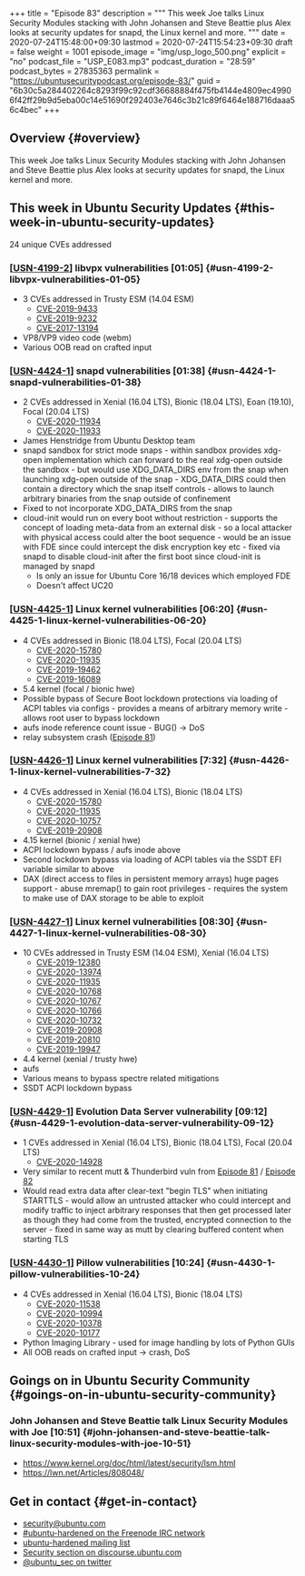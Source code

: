 +++
title = "Episode 83"
description = """
  This week Joe talks Linux Security Modules stacking with John Johansen and
  Steve Beattie plus Alex looks at security updates for snapd, the Linux
  kernel and more.
  """
date = 2020-07-24T15:48:00+09:30
lastmod = 2020-07-24T15:54:23+09:30
draft = false
weight = 1001
episode_image = "img/usp_logo_500.png"
explicit = "no"
podcast_file = "USP_E083.mp3"
podcast_duration = "28:59"
podcast_bytes = 27835363
permalink = "https://ubuntusecuritypodcast.org/episode-83/"
guid = "6b30c5a284402264c8293f99c92cdf36688884f475fb4144e4809ec49906f42ff29b9d5eba00c14e51690f292403e7646c3b21c89f6464e188716daaa56c4bec"
+++

## Overview {#overview}

This week Joe talks Linux Security Modules stacking with John Johansen and
Steve Beattie plus Alex looks at security updates for snapd, the Linux
kernel and more.


## This week in Ubuntu Security Updates {#this-week-in-ubuntu-security-updates}

24 unique CVEs addressed


### [[USN-4199-2](https://usn.ubuntu.com/4199-2/)] libvpx vulnerabilities [01:05] {#usn-4199-2-libvpx-vulnerabilities-01-05}

-   3 CVEs addressed in Trusty ESM (14.04 ESM)
    -   [CVE-2019-9433](https://people.canonical.com/~ubuntu-security/cve/CVE-2019-9433)
    -   [CVE-2019-9232](https://people.canonical.com/~ubuntu-security/cve/CVE-2019-9232)
    -   [CVE-2017-13194](https://people.canonical.com/~ubuntu-security/cve/CVE-2017-13194)
-   VP8/VP9 video code (webm)
-   Various OOB read on crafted input


### [[USN-4424-1](https://usn.ubuntu.com/4424-1/)] snapd vulnerabilities [01:38] {#usn-4424-1-snapd-vulnerabilities-01-38}

-   2 CVEs addressed in Xenial (16.04 LTS), Bionic (18.04 LTS), Eoan (19.10), Focal (20.04 LTS)
    -   [CVE-2020-11934](https://people.canonical.com/~ubuntu-security/cve/CVE-2020-11934)
    -   [CVE-2020-11933](https://people.canonical.com/~ubuntu-security/cve/CVE-2020-11933)
-   James Henstridge from Ubuntu Desktop team
-   snapd sandbox for strict mode snaps - within sandbox provides xdg-open
    implementation which can forward to the real xdg-open outside the
    sandbox - but would use XDG\_DATA\_DIRS env from the snap when launching
    xdg-open outside of the snap - XDG\_DATA\_DIRS could then contain a
    directory which the snap itself controls - allows to launch arbitrary
    binaries from the snap outside of confinement
-   Fixed to not incorporate XDG\_DATA\_DIRS from the snap
-   cloud-init would run on every boot without restriction - supports the
    concept of loading meta-data from an external disk - so a local attacker
    with physical access could alter the boot sequence - would be an issue
    with FDE since could intercept the disk encryption key etc - fixed via
    snapd to disable cloud-init after the first boot since cloud-init is
    managed by snapd
    -   Is only an issue for Ubuntu Core 16/18 devices which employed FDE
    -   Doesn't affect UC20


### [[USN-4425-1](https://usn.ubuntu.com/4425-1/)] Linux kernel vulnerabilities [06:20] {#usn-4425-1-linux-kernel-vulnerabilities-06-20}

-   4 CVEs addressed in Bionic (18.04 LTS), Focal (20.04 LTS)
    -   [CVE-2020-15780](https://people.canonical.com/~ubuntu-security/cve/CVE-2020-15780)
    -   [CVE-2020-11935](https://people.canonical.com/~ubuntu-security/cve/CVE-2020-11935)
    -   [CVE-2019-19462](https://people.canonical.com/~ubuntu-security/cve/CVE-2019-19462)
    -   [CVE-2019-16089](https://people.canonical.com/~ubuntu-security/cve/CVE-2019-16089)
-   5.4 kernel (focal / bionic hwe)
-   Possible bypass of Secure Boot lockdown protections via loading of ACPI
    tables via configs - provides a means of arbitrary memory write - allows
    root user to bypass lockdown
-   aufs inode reference count issue - BUG() -> DoS
-   relay subsystem crash ([Episode 81](https://ubuntusecuritypodcast.org/episode-81/))


### [[USN-4426-1](https://usn.ubuntu.com/4426-1/)] Linux kernel vulnerabilities [7:32] {#usn-4426-1-linux-kernel-vulnerabilities-7-32}

-   4 CVEs addressed in Xenial (16.04 LTS), Bionic (18.04 LTS)
    -   [CVE-2020-15780](https://people.canonical.com/~ubuntu-security/cve/CVE-2020-15780)
    -   [CVE-2020-11935](https://people.canonical.com/~ubuntu-security/cve/CVE-2020-11935)
    -   [CVE-2020-10757](https://people.canonical.com/~ubuntu-security/cve/CVE-2020-10757)
    -   [CVE-2019-20908](https://people.canonical.com/~ubuntu-security/cve/CVE-2019-20908)
-   4.15 kernel (bionic / xenial hwe)
-   ACPI lockdown bypass / aufs inode above
-   Second lockdown bypass via loading of ACPI tables via the SSDT EFI
    variable similar to above
-   DAX (direct access to files in persistent memory arrays) huge pages
    support - abuse mremap() to gain root privileges - requires the system to
    make use of DAX storage to be able to exploit


### [[USN-4427-1](https://usn.ubuntu.com/4427-1/)] Linux kernel vulnerabilities [08:30] {#usn-4427-1-linux-kernel-vulnerabilities-08-30}

-   10 CVEs addressed in Trusty ESM (14.04 ESM), Xenial (16.04 LTS)
    -   [CVE-2019-12380](https://people.canonical.com/~ubuntu-security/cve/CVE-2019-12380)
    -   [CVE-2020-13974](https://people.canonical.com/~ubuntu-security/cve/CVE-2020-13974)
    -   [CVE-2020-11935](https://people.canonical.com/~ubuntu-security/cve/CVE-2020-11935)
    -   [CVE-2020-10768](https://people.canonical.com/~ubuntu-security/cve/CVE-2020-10768)
    -   [CVE-2020-10767](https://people.canonical.com/~ubuntu-security/cve/CVE-2020-10767)
    -   [CVE-2020-10766](https://people.canonical.com/~ubuntu-security/cve/CVE-2020-10766)
    -   [CVE-2020-10732](https://people.canonical.com/~ubuntu-security/cve/CVE-2020-10732)
    -   [CVE-2019-20908](https://people.canonical.com/~ubuntu-security/cve/CVE-2019-20908)
    -   [CVE-2019-20810](https://people.canonical.com/~ubuntu-security/cve/CVE-2019-20810)
    -   [CVE-2019-19947](https://people.canonical.com/~ubuntu-security/cve/CVE-2019-19947)
-   4.4 kernel (xenial / trusty hwe)
-   aufs
-   Various means to bypass spectre related mitigations
-   SSDT ACPI lockdown bypass


### [[USN-4429-1](https://usn.ubuntu.com/4429-1/)] Evolution Data Server vulnerability [09:12] {#usn-4429-1-evolution-data-server-vulnerability-09-12}

-   1 CVEs addressed in Xenial (16.04 LTS), Bionic (18.04 LTS), Focal (20.04 LTS)
    -   [CVE-2020-14928](https://people.canonical.com/~ubuntu-security/cve/CVE-2020-14928)
-   Very similar to recent mutt & Thunderbird vuln from [Episode 81](https://ubuntusecuritypodcast.org/episode-81/) / [Episode
    82](https://ubuntusecuritypodcast.org/episode-82/)
-   Would read extra data after clear-text "begin TLS" when initiating
    STARTTLS - would allow an untrusted attacker who could intercept and
    modify traffic to inject arbitrary responses that then get processed
    later as though they had come from the trusted, encrypted connection to
    the server - fixed in same way as mutt by clearing buffered content when
    starting TLS


### [[USN-4430-1](https://usn.ubuntu.com/4430-1/)] Pillow vulnerabilities [10:24] {#usn-4430-1-pillow-vulnerabilities-10-24}

-   4 CVEs addressed in Xenial (16.04 LTS), Bionic (18.04 LTS)
    -   [CVE-2020-11538](https://people.canonical.com/~ubuntu-security/cve/CVE-2020-11538)
    -   [CVE-2020-10994](https://people.canonical.com/~ubuntu-security/cve/CVE-2020-10994)
    -   [CVE-2020-10378](https://people.canonical.com/~ubuntu-security/cve/CVE-2020-10378)
    -   [CVE-2020-10177](https://people.canonical.com/~ubuntu-security/cve/CVE-2020-10177)
-   Python Imaging Library - used for image handling by lots of Python GUIs
-   All OOB reads on crafted input -> crash, DoS


## Goings on in Ubuntu Security Community {#goings-on-in-ubuntu-security-community}


### John Johansen and Steve Beattie talk Linux Security Modules with Joe [10:51] {#john-johansen-and-steve-beattie-talk-linux-security-modules-with-joe-10-51}

-   <https://www.kernel.org/doc/html/latest/security/lsm.html>
-   <https://lwn.net/Articles/808048/>


## Get in contact {#get-in-contact}

-   [security@ubuntu.com](mailto:security@ubuntu.com)
-   [#ubuntu-hardened on the Freenode IRC network](http://webchat.freenode.net/#ubuntu-hardened)
-   [ubuntu-hardened mailing list](https://lists.ubuntu.com/mailman/listinfo/ubuntu-hardened)
-   [Security section on discourse.ubuntu.com](https://discourse.ubuntu.com/c/security)
-   [@ubuntu\_sec on twitter](https://twitter.com/ubuntu%5Fsec)
